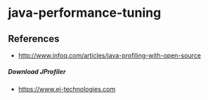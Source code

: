 # java-performance-tuning

## References
* http://www.infoq.com/articles/java-profiling-with-open-source


##### Download JProfiler
* https://www.ej-technologies.com

